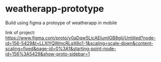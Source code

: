 # weatherapp-prototype
Build using figma a protoype of weatherapp in mobile


link of project:
https://www.figma.com/proto/y0aDqw5LicAEIumIGB8gIj/Untitled?node-id=156-5429&t=LLXlYQWmcRLqX6o1-1&scaling=scale-down&content-scaling=fixed&page-id=0%3A1&starting-point-node-id=156%3A5429&show-proto-sidebar=1
